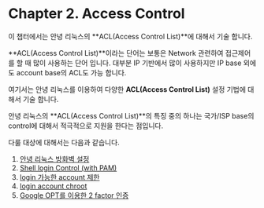 # Chapter 2. Access Control

이 챕터에서는 안녕 리눅스의 **ACL(Access Control List)**에 대해서 기술 합니다.

**ACL(Access Control List)**이라는 단어는 보통은 Network 관련하여 접근제어를 할 때 많이 사용하는 단어 입니다. 대부분 IP 기반에서 많이 사용하지만 IP base 외에도 account base의 ACL도 가능 합니다.

여기서는 안녕 리눅스를 이용하여 다양한 **ACL(Access Control List)** 설정 기법에 대해서 기술 합니다.

안녕 리눅스의 **ACL(Access Control List)**의 특징 중의 하나는 국가/ISP base의 control에 대해서 적극적으로 지원을 한다는 점입니다.

다룰 대상에 대해서는 다음과 같습니다.

1. [안녕 리눅스 방화벽 설정](chapter1-1-firewall.md)
2. [Shell login Control (with PAM)](chapter1-2-pam-control.md)
  1. [login 가능한 account 제한](chapter1-2-pam-control-1.md)
  2. [login account chroot](chapter1-2-pam-control-2.md)
  3. [Google OPT를 이용한 2 factor 인증](chapter1-2-pam-control-3.md)

